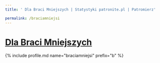 ```yaml
---
title: ' Dla Braci Mniejszych | Statystyki patronite.pl | Patromierz'

permalink: /braciamniejsi
---
```


# [ Dla Braci Mniejszych](https://patronite.pl/braciamniejsi)

{% include profile.md name="braciamniejsi" prefix="b" %}

